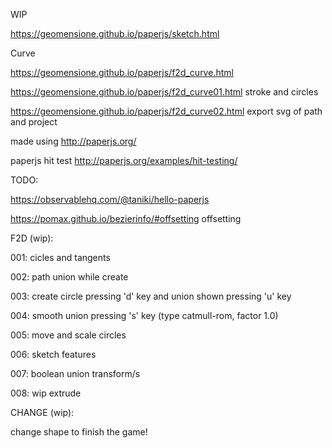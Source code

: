 WIP

https://geomensione.github.io/paperjs/sketch.html

Curve

https://geomensione.github.io/paperjs/f2d_curve.html

https://geomensione.github.io/paperjs/f2d_curve01.html stroke and circles

https://geomensione.github.io/paperjs/f2d_curve02.html export svg of path and project

made using http://paperjs.org/

paperjs hit test http://paperjs.org/examples/hit-testing/

TODO:

https://observablehq.com/@taniki/hello-paperjs

https://pomax.github.io/bezierinfo/#offsetting offsetting

F2D (wip):

001: cicles and tangents

002: path union while create

003: create circle pressing 'd' key and union shown pressing 'u' key

004: smooth union pressing 's' key (type catmull-rom, factor 1.0)

005: move and scale circles

006: sketch features

007: boolean union transform/s

008: wip extrude


CHANGE (wip):

change shape to finish the game!
